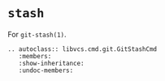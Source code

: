 # `stash`

For `git-stash(1)`.

```{eval-rst}
.. autoclass:: libvcs.cmd.git.GitStashCmd
   :members:
   :show-inheritance:
   :undoc-members:
```
